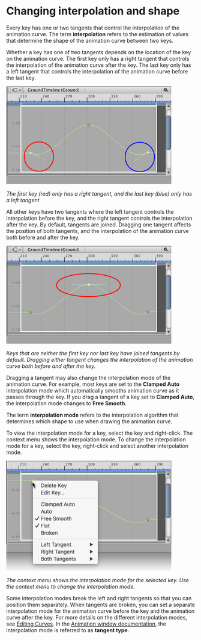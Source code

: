 # Changing interpolation and shape

Every key has one or two tangents that control the interpolation of the animation curve. The term **interpolation**
refers to the estimation of values that determine the shape of the animation curve between two keys.

Whether a key has one of two tangents depends on the location of the key on the animation curve. The first key only has
a right tangent that controls the interpolation of the animation curve after the key. The last key only has a left
tangent that controls the interpolation of the animation curve before the last key.

![The first key (red) only has a right tangent, and the last key (blue) only has a left tangent](images/timeline_curves_first_last_tangent.png)

_The first key (red) only has a right tangent, and the last key (blue) only has a left tangent_

All other keys have two tangents where the left tangent controls the interpolation before the key, and the right tangent
controls the interpolation after the key. By default, tangents are joined. Dragging one tangent affects the position of
both tangents, and the interpolation of the animation curve both before and after the key.

![Keys that are neither the first key nor last key have joined tangents by default. Dragging either tangent changes the interpolation of the animation curve both before and after the key.](images/timeline_curves_tangent_joined.png)

_Keys that are neither the first key nor last key have joined tangents by default. Dragging either tangent changes the
interpolation of the animation curve both before and after the key._

Dragging a tangent may also change the interpolation mode of the animation curve. For example, most keys are set to
the **Clamped Auto** interpolation mode which automatically smooths animation curve as it passes through the key. If you
drag a tangent of a key set to **Clamped Auto**, the interpolation mode changes to **Free Smooth**.

The term **interpolation mode** refers to the interpolation algorithm that determines which shape to use when drawing
the animation curve.

To view the interpolation mode for a key, select the key and right-click. The context menu shows the interpolation mode.
To change the interpolation mode for a key, select the key, right-click and select another interpolation mode.

![The context menu shows the interpolation mode for the selected key. Use the context menu to change the interpolation mode.](images/timeline_curves_interp_menu.png)

_The context menu shows the interpolation mode for the selected key. Use the context menu to change the interpolation
mode._

Some interpolation modes break the left and right tangents so that you can position them separately. When tangents are
broken, you can set a separate interpolation mode for the animation curve before the key and the animation curve after
the key. For more details on the different interpolation modes, see [Editing Curves](EditingCurves). In
the [Animation window documentation](AnimationEditorGuide), the interpolation mode is referred to as **tangent type**.
